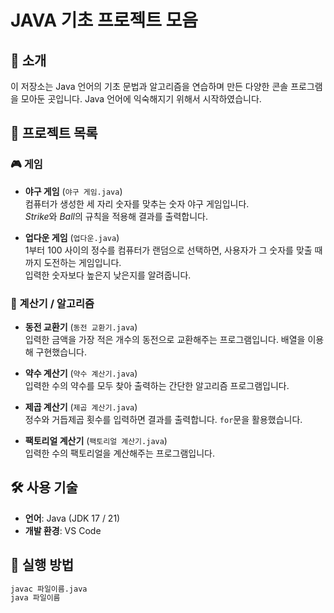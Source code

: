 # JAVA 기초 프로젝트 모음

## 📌 소개
이 저장소는 Java 언어의 기초 문법과 알고리즘을 연습하며 만든 다양한 콘솔 프로그램을 모아둔 곳입니다.
Java 언어에 익숙해지기 위해서 시작하였습니다.

## 📂 프로젝트 목록

### 🎮 게임
- **야구 게임** (`야구 게임.java`)  
  컴퓨터가 생성한 세 자리 숫자를 맞추는 숫자 야구 게임입니다.  
  *Strike*와 *Ball*의 규칙을 적용해 결과를 출력합니다.

- **업다운 게임** (`업다운.java`)  
  1부터 100 사이의 정수를 컴퓨터가 랜덤으로 선택하면, 사용자가 그 숫자를 맞출 때까지 도전하는 게임입니다.  
  입력한 숫자보다 높은지 낮은지를 알려줍니다.

### 🧮 계산기 / 알고리즘
- **동전 교환기** (`동전 교환기.java`)  
  입력한 금액을 가장 적은 개수의 동전으로 교환해주는 프로그램입니다. 배열을 이용해 구현했습니다.

- **약수 계산기** (`약수 계산기.java`)  
  입력한 수의 약수를 모두 찾아 출력하는 간단한 알고리즘 프로그램입니다.

- **제곱 계산기** (`제곱 계산기.java`)  
  정수와 거듭제곱 횟수를 입력하면 결과를 출력합니다. `for`문을 활용했습니다.

- **팩토리얼 계산기** (`팩토리얼 계산기.java`)  
  입력한 수의 팩토리얼을 계산해주는 프로그램입니다.

## 🛠 사용 기술
- **언어**: Java (JDK 17 / 21)
- **개발 환경**: VS Code

## 🚀 실행 방법
```bash
javac 파일이름.java
java 파일이름
